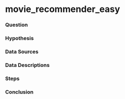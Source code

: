 # movie_recommender_easy

### Question



### Hypothesis



### Data Sources



### Data Descriptions



### Steps



### Conclusion




